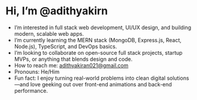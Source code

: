 # Hi, I’m @adithyakirn

- I’m interested in full stack web development, UI/UX design, and building modern, scalable web apps.
- I’m currently learning the MERN stack (MongoDB, Express.js, React, Node.js), TypeScript, and DevOps basics.
- I’m looking to collaborate on open-source full stack projects, startup MVPs, or anything that blends design and code.
- How to reach me: adithyakiran021@gmail.com
- Pronouns: He/Him
- Fun fact: I enjoy turning real-world problems into clean digital solutions—and love geeking out over front-end animations and back-end performance.
